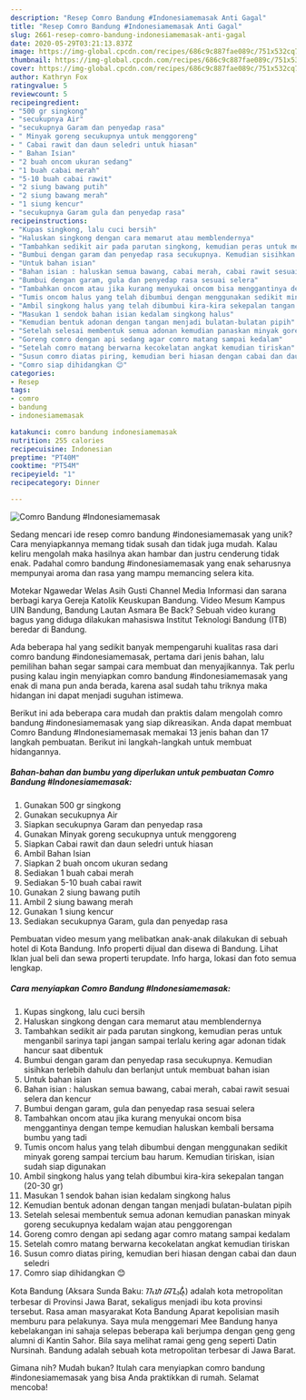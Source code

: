 ```yaml
---
description: "Resep Comro Bandung #Indonesiamemasak Anti Gagal"
title: "Resep Comro Bandung #Indonesiamemasak Anti Gagal"
slug: 2661-resep-comro-bandung-indonesiamemasak-anti-gagal
date: 2020-05-29T03:21:13.837Z
image: https://img-global.cpcdn.com/recipes/686c9c887fae089c/751x532cq70/comro-bandung-indonesiamemasak-foto-resep-utama.jpg
thumbnail: https://img-global.cpcdn.com/recipes/686c9c887fae089c/751x532cq70/comro-bandung-indonesiamemasak-foto-resep-utama.jpg
cover: https://img-global.cpcdn.com/recipes/686c9c887fae089c/751x532cq70/comro-bandung-indonesiamemasak-foto-resep-utama.jpg
author: Kathryn Fox
ratingvalue: 5
reviewcount: 5
recipeingredient:
- "500 gr singkong"
- "secukupnya Air"
- "secukupnya Garam dan penyedap rasa"
- " Minyak goreng secukupnya untuk menggoreng"
- " Cabai rawit dan daun seledri untuk hiasan"
- " Bahan Isian"
- "2 buah oncom ukuran sedang"
- "1 buah cabai merah"
- "5-10 buah cabai rawit"
- "2 siung bawang putih"
- "2 siung bawang merah"
- "1 siung kencur"
- "secukupnya Garam gula dan penyedap rasa"
recipeinstructions:
- "Kupas singkong, lalu cuci bersih"
- "Haluskan singkong dengan cara memarut atau memblendernya"
- "Tambahkan sedikit air pada parutan singkong, kemudian peras untuk menganbil sarinya tapi jangan sampai terlalu kering agar adonan tidak hancur saat dibentuk"
- "Bumbui dengan garam dan penyedap rasa secukupnya. Kemudian sisihkan terlebih dahulu dan berlanjut untuk membuat bahan isian"
- "Untuk bahan isian"
- "Bahan isian : haluskan semua bawang, cabai merah, cabai rawit sesuai selera dan kencur"
- "Bumbui dengan garam, gula dan penyedap rasa sesuai selera"
- "Tambahkan oncom atau jika kurang menyukai oncom bisa menggantinya dengan tempe kemudian haluskan kembali bersama bumbu yang tadi"
- "Tumis oncom halus yang telah dibumbui dengan menggunakan sedikit minyak goreng sampai tercium bau harum. Kemudian tiriskan, isian sudah siap digunakan"
- "Ambil singkong halus yang telah dibumbui kira-kira sekepalan tangan (20-30 gr)"
- "Masukan 1 sendok bahan isian kedalam singkong halus"
- "Kemudian bentuk adonan dengan tangan menjadi bulatan-bulatan pipih"
- "Setelah selesai membentuk semua adonan kemudian panaskan minyak goreng secukupnya kedalam wajan atau penggorengan"
- "Goreng comro dengan api sedang agar comro matang sampai kedalam"
- "Setelah comro matang berwarna kecokelatan angkat kemudian tiriskan"
- "Susun comro diatas piring, kemudian beri hiasan dengan cabai dan daun seledri"
- "Comro siap dihidangkan 😊"
categories:
- Resep
tags:
- comro
- bandung
- indonesiamemasak

katakunci: comro bandung indonesiamemasak 
nutrition: 255 calories
recipecuisine: Indonesian
preptime: "PT40M"
cooktime: "PT54M"
recipeyield: "1"
recipecategory: Dinner

---
```



![Comro Bandung #Indonesiamemasak](https://img-global.cpcdn.com/recipes/686c9c887fae089c/751x532cq70/comro-bandung-indonesiamemasak-foto-resep-utama.jpg)

Sedang mencari ide resep comro bandung #indonesiamemasak yang unik? Cara menyiapkannya memang tidak susah dan tidak juga mudah. Kalau keliru mengolah maka hasilnya akan hambar dan justru cenderung tidak enak. Padahal comro bandung #indonesiamemasak yang enak seharusnya mempunyai aroma dan rasa yang mampu memancing selera kita.

Motekar Ngawedar Welas Asih Gusti Channel Media Informasi dan sarana berbagi karya Gereja Katolik Keuskupan Bandung. Video Mesum Kampus UIN Bandung, Bandung Lautan Asmara Be Back? Sebuah video kurang bagus yang diduga dilakukan mahasiswa Institut Teknologi Bandung (ITB) beredar di Bandung.

Ada beberapa hal yang sedikit banyak mempengaruhi kualitas rasa dari comro bandung #indonesiamemasak, pertama dari jenis bahan, lalu pemilihan bahan segar sampai cara membuat dan menyajikannya. Tak perlu pusing kalau ingin menyiapkan comro bandung #indonesiamemasak yang enak di mana pun anda berada, karena asal sudah tahu triknya maka hidangan ini dapat menjadi suguhan istimewa.


Berikut ini ada beberapa cara mudah dan praktis dalam mengolah comro bandung #indonesiamemasak yang siap dikreasikan. Anda dapat membuat Comro Bandung #Indonesiamemasak memakai 13 jenis bahan dan 17 langkah pembuatan. Berikut ini langkah-langkah untuk membuat hidangannya.

<!--inarticleads1-->

##### Bahan-bahan dan bumbu yang diperlukan untuk pembuatan Comro Bandung #Indonesiamemasak:

1. Gunakan 500 gr singkong
1. Gunakan secukupnya Air
1. Siapkan secukupnya Garam dan penyedap rasa
1. Gunakan  Minyak goreng secukupnya untuk menggoreng
1. Siapkan  Cabai rawit dan daun seledri untuk hiasan
1. Ambil  Bahan Isian
1. Siapkan 2 buah oncom ukuran sedang
1. Sediakan 1 buah cabai merah
1. Sediakan 5-10 buah cabai rawit
1. Gunakan 2 siung bawang putih
1. Ambil 2 siung bawang merah
1. Gunakan 1 siung kencur
1. Sediakan secukupnya Garam, gula dan penyedap rasa


Pembuatan video mesum yang melibatkan anak-anak dilakukan di sebuah hotel di Kota Bandung. Info properti dijual dan disewa di Bandung. Lihat Iklan jual beli dan sewa properti terupdate. Info harga, lokasi dan foto semua lengkap. 

<!--inarticleads2-->

##### Cara menyiapkan Comro Bandung #Indonesiamemasak:

1. Kupas singkong, lalu cuci bersih
1. Haluskan singkong dengan cara memarut atau memblendernya
1. Tambahkan sedikit air pada parutan singkong, kemudian peras untuk menganbil sarinya tapi jangan sampai terlalu kering agar adonan tidak hancur saat dibentuk
1. Bumbui dengan garam dan penyedap rasa secukupnya. Kemudian sisihkan terlebih dahulu dan berlanjut untuk membuat bahan isian
1. Untuk bahan isian
1. Bahan isian : haluskan semua bawang, cabai merah, cabai rawit sesuai selera dan kencur
1. Bumbui dengan garam, gula dan penyedap rasa sesuai selera
1. Tambahkan oncom atau jika kurang menyukai oncom bisa menggantinya dengan tempe kemudian haluskan kembali bersama bumbu yang tadi
1. Tumis oncom halus yang telah dibumbui dengan menggunakan sedikit minyak goreng sampai tercium bau harum. Kemudian tiriskan, isian sudah siap digunakan
1. Ambil singkong halus yang telah dibumbui kira-kira sekepalan tangan (20-30 gr)
1. Masukan 1 sendok bahan isian kedalam singkong halus
1. Kemudian bentuk adonan dengan tangan menjadi bulatan-bulatan pipih
1. Setelah selesai membentuk semua adonan kemudian panaskan minyak goreng secukupnya kedalam wajan atau penggorengan
1. Goreng comro dengan api sedang agar comro matang sampai kedalam
1. Setelah comro matang berwarna kecokelatan angkat kemudian tiriskan
1. Susun comro diatas piring, kemudian beri hiasan dengan cabai dan daun seledri
1. Comro siap dihidangkan 😊


Kota Bandung (Aksara Sunda Baku: ᮊᮧᮒ ᮘᮔ᮪ᮓᮥᮀ) adalah kota metropolitan terbesar di Provinsi Jawa Barat, sekaligus menjadi ibu kota provinsi tersebut. Rasa aman masyarakat Kota Bandung Aparat kepolisian masih memburu para pelakunya. Saya mula menggemari Mee Bandung hanya kebelakangan ini sahaja selepas beberapa kali berjumpa dengan geng geng alumni di Kantin Sahor. Bila saya melihat ramai geng geng seperti Datin Nursinah. Bandung adalah sebuah kota metropolitan terbesar di Jawa Barat. 

Gimana nih? Mudah bukan? Itulah cara menyiapkan comro bandung #indonesiamemasak yang bisa Anda praktikkan di rumah. Selamat mencoba!
